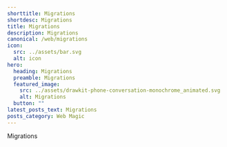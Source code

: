 ```yaml
---
shorttitle: Migrations
shortdesc: Migrations
title: Migrations
description: Migrations
canonical: /web/migrations
icon:
  src: ../assets/bar.svg
  alt: icon
hero:
  heading: Migrations
  preamble: Migrations
  featured_image:
    src: ../assets/drawkit-phone-conversation-monochrome_animated.svg
    alt: Migrations
  button: ""
latest_posts_text: Migrations
posts_category: Web Magic
---
```

Migrations